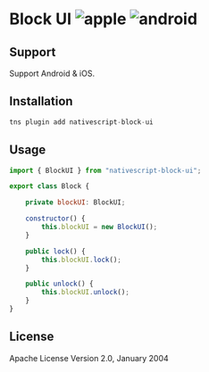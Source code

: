 # Block UI ![apple](https://cdn3.iconfinder.com/data/icons/picons-social/57/16-apple-32.png) ![android](https://cdn4.iconfinder.com/data/icons/logos-3/228/android-32.png)

## Support

Support Android & iOS.

## Installation

```javascript
tns plugin add nativescript-block-ui
```

## Usage

```javascript
import { BlockUI } from "nativescript-block-ui";

export class Block {

    private blockUI: BlockUI;

    constructor() {
        this.blockUI = new BlockUI();
    }

    public lock() {
        this.blockUI.lock();
    }

    public unlock() {
        this.blockUI.unlock();
    }
}
```

## License

Apache License Version 2.0, January 2004
